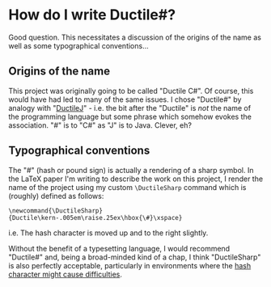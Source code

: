 # How do I write Ductile#? #

Good question. This necessitates a discussion of the origins of the name as
well as some typographical conventions...

## Origins of the name ##

This project was originally going to be called "Ductile C#". Of course,
this would have had led to many of the same issues. I chose "Ductile#"
by analogy with "[DuctileJ](DuctileJ.md)" - i.e. the bit after the "Ductile" is _not_
the name of the programming language but some phrase which somehow evokes
the association. "#" is to "C#" as "J" is to Java. Clever, eh?

## Typographical conventions ##

The "#" (hash or pound sign) is actually a rendering of a sharp symbol. In
the LaTeX paper I'm writing to describe the work on this project, I render
the name of the project using my custom `\DuctileSharp` command which is
(roughly) defined as follows:

```
\newcommand{\DuctileSharp}{Ductile\kern-.005em\raise.25ex\hbox{\#}\xspace}
```

i.e. The hash character is moved up and to the right slightly.

Without the benefit of a typesetting language, I would recommend "Ductile#"
and, being a broad-minded kind of a chap, I think "DuctileSharp"
is also perfectly acceptable, particularly in environments where the
[hash character might cause difficulties](http://en.wikipedia.org/wiki/C_Sharp).
